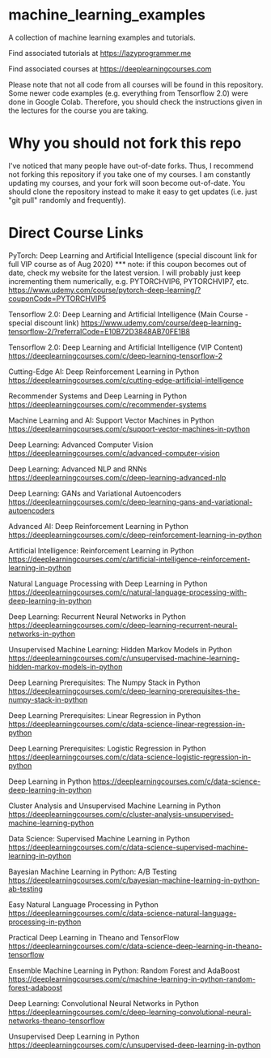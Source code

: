 machine_learning_examples
=========================

A collection of machine learning examples and tutorials.

Find associated tutorials at https://lazyprogrammer.me

Find associated courses at https://deeplearningcourses.com

Please note that not all code from all courses will be found in this repository. Some newer code examples (e.g. everything from Tensorflow 2.0) were done in Google Colab. Therefore, you should check the instructions given in the lectures for the course you are taking.


Why you should not fork this repo
=================================

I've noticed that many people have out-of-date forks. Thus, I recommend not forking this repository if you take one of my courses. I am constantly updating my courses, and your fork will soon become out-of-date. You should clone the repository instead to make it easy to get updates (i.e. just "git pull" randomly and frequently).


Direct Course Links
===================

PyTorch: Deep Learning and Artificial Intelligence (special discount link for full VIP course as of Aug 2020)
*** note: if this coupon becomes out of date, check my website for the latest version. I will probably just keep incrementing them numerically, e.g. PYTORCHVIP6, PYTORCHVIP7, etc.
https://www.udemy.com/course/pytorch-deep-learning/?couponCode=PYTORCHVIP5

Tensorflow 2.0: Deep Learning and Artificial Intelligence
(Main Course - special discount link)
https://www.udemy.com/course/deep-learning-tensorflow-2/?referralCode=E10B72D3848AB70FE1B8

Tensorflow 2.0: Deep Learning and Artificial Intelligence (VIP Content)
https://deeplearningcourses.com/c/deep-learning-tensorflow-2

Cutting-Edge AI: Deep Reinforcement Learning in Python
https://deeplearningcourses.com/c/cutting-edge-artificial-intelligence

Recommender Systems and Deep Learning in Python
https://deeplearningcourses.com/c/recommender-systems

Machine Learning and AI: Support Vector Machines in Python
https://deeplearningcourses.com/c/support-vector-machines-in-python

Deep Learning: Advanced Computer Vision
https://deeplearningcourses.com/c/advanced-computer-vision

Deep Learning: Advanced NLP and RNNs
https://deeplearningcourses.com/c/deep-learning-advanced-nlp

Deep Learning: GANs and Variational Autoencoders
https://deeplearningcourses.com/c/deep-learning-gans-and-variational-autoencoders

Advanced AI: Deep Reinforcement Learning in Python
https://deeplearningcourses.com/c/deep-reinforcement-learning-in-python

Artificial Intelligence: Reinforcement Learning in Python
https://deeplearningcourses.com/c/artificial-intelligence-reinforcement-learning-in-python

Natural Language Processing with Deep Learning in Python
https://deeplearningcourses.com/c/natural-language-processing-with-deep-learning-in-python

Deep Learning: Recurrent Neural Networks in Python
https://deeplearningcourses.com/c/deep-learning-recurrent-neural-networks-in-python

Unsupervised Machine Learning: Hidden Markov Models in Python
https://deeplearningcourses.com/c/unsupervised-machine-learning-hidden-markov-models-in-python

Deep Learning Prerequisites: The Numpy Stack in Python
https://deeplearningcourses.com/c/deep-learning-prerequisites-the-numpy-stack-in-python

Deep Learning Prerequisites: Linear Regression in Python
https://deeplearningcourses.com/c/data-science-linear-regression-in-python

Deep Learning Prerequisites: Logistic Regression in Python
https://deeplearningcourses.com/c/data-science-logistic-regression-in-python

Deep Learning in Python
https://deeplearningcourses.com/c/data-science-deep-learning-in-python

Cluster Analysis and Unsupervised Machine Learning in Python
https://deeplearningcourses.com/c/cluster-analysis-unsupervised-machine-learning-python

Data Science: Supervised Machine Learning in Python
https://deeplearningcourses.com/c/data-science-supervised-machine-learning-in-python

Bayesian Machine Learning in Python: A/B Testing
https://deeplearningcourses.com/c/bayesian-machine-learning-in-python-ab-testing

Easy Natural Language Processing in Python
https://deeplearningcourses.com/c/data-science-natural-language-processing-in-python

Practical Deep Learning in Theano and TensorFlow
https://deeplearningcourses.com/c/data-science-deep-learning-in-theano-tensorflow

Ensemble Machine Learning in Python: Random Forest and AdaBoost
https://deeplearningcourses.com/c/machine-learning-in-python-random-forest-adaboost

Deep Learning: Convolutional Neural Networks in Python
https://deeplearningcourses.com/c/deep-learning-convolutional-neural-networks-theano-tensorflow

Unsupervised Deep Learning in Python
https://deeplearningcourses.com/c/unsupervised-deep-learning-in-python
